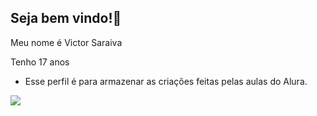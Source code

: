 ## Seja bem vindo!🥇

Meu nome é Victor Saraiva

Tenho 17 anos

 - Esse perfil é para armazenar as criações feitas pelas aulas do Alura.

![](https://images.app.goo.gl/2xVcsbxSc6CS5MvG7)



